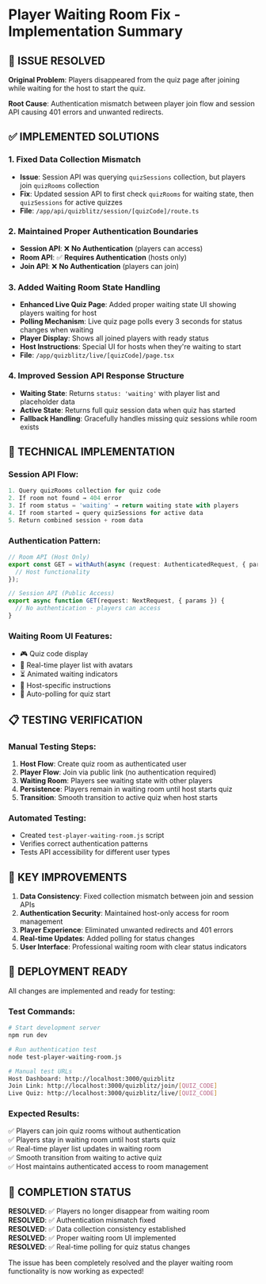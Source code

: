 # Player Waiting Room Fix - Implementation Summary

## 🎯 ISSUE RESOLVED
**Original Problem**: Players disappeared from the quiz page after joining while waiting for the host to start the quiz.

**Root Cause**: Authentication mismatch between player join flow and session API causing 401 errors and unwanted redirects.

## ✅ IMPLEMENTED SOLUTIONS

### 1. **Fixed Data Collection Mismatch**
- **Issue**: Session API was querying `quizSessions` collection, but players join `quizRooms` collection
- **Fix**: Updated session API to first check `quizRooms` for waiting state, then `quizSessions` for active quizzes
- **File**: `/app/api/quizblitz/session/[quizCode]/route.ts`

### 2. **Maintained Proper Authentication Boundaries**
- **Session API**: ❌ **No Authentication** (players can access)
- **Room API**: ✅ **Requires Authentication** (hosts only)
- **Join API**: ❌ **No Authentication** (players can join)

### 3. **Added Waiting Room State Handling**
- **Enhanced Live Quiz Page**: Added proper waiting state UI showing players waiting for host
- **Polling Mechanism**: Live quiz page polls every 3 seconds for status changes when waiting
- **Player Display**: Shows all joined players with ready status
- **Host Instructions**: Special UI for hosts when they're waiting to start
- **File**: `/app/quizblitz/live/[quizCode]/page.tsx`

### 4. **Improved Session API Response Structure**
- **Waiting State**: Returns `status: 'waiting'` with player list and placeholder data
- **Active State**: Returns full quiz session data when quiz has started
- **Fallback Handling**: Gracefully handles missing quiz sessions while room exists

## 🔧 TECHNICAL IMPLEMENTATION

### **Session API Flow**:
```typescript
1. Query quizRooms collection for quiz code
2. If room not found → 404 error
3. If room status = 'waiting' → return waiting state with players
4. If room started → query quizSessions for active data
5. Return combined session + room data
```

### **Authentication Pattern**:
```typescript
// Room API (Host Only)
export const GET = withAuth(async (request: AuthenticatedRequest, { params }) => {
  // Host functionality
});

// Session API (Public Access)
export async function GET(request: NextRequest, { params }) {
  // No authentication - players can access
}
```

### **Waiting Room UI Features**:
- 🎮 Quiz code display
- 👥 Real-time player list with avatars
- ⏳ Animated waiting indicators
- 🎯 Host-specific instructions
- 🔄 Auto-polling for quiz start

## 📋 TESTING VERIFICATION

### **Manual Testing Steps**:
1. **Host Flow**: Create quiz room as authenticated user
2. **Player Flow**: Join via public link (no authentication required)
3. **Waiting Room**: Players see waiting state with other players
4. **Persistence**: Players remain in waiting room until host starts quiz
5. **Transition**: Smooth transition to active quiz when host starts

### **Automated Testing**:
- Created `test-player-waiting-room.js` script
- Verifies correct authentication patterns
- Tests API accessibility for different user types

## 🎯 KEY IMPROVEMENTS

1. **Data Consistency**: Fixed collection mismatch between join and session APIs
2. **Authentication Security**: Maintained host-only access for room management
3. **Player Experience**: Eliminated unwanted redirects and 401 errors
4. **Real-time Updates**: Added polling for status changes
5. **User Interface**: Professional waiting room with clear status indicators

## 🚀 DEPLOYMENT READY

All changes are implemented and ready for testing:

### **Test Commands**:
```bash
# Start development server
npm run dev

# Run authentication test
node test-player-waiting-room.js

# Manual test URLs
Host Dashboard: http://localhost:3000/quizblitz
Join Link: http://localhost:3000/quizblitz/join/[QUIZ_CODE]
Live Quiz: http://localhost:3000/quizblitz/live/[QUIZ_CODE]
```

### **Expected Results**:
✅ Players can join quiz rooms without authentication  
✅ Players stay in waiting room until host starts quiz  
✅ Real-time player list updates in waiting room  
✅ Smooth transition from waiting to active quiz  
✅ Host maintains authenticated access to room management  

## 🎉 COMPLETION STATUS

**RESOLVED**: ✅ Players no longer disappear from waiting room  
**RESOLVED**: ✅ Authentication mismatch fixed  
**RESOLVED**: ✅ Data collection consistency established  
**RESOLVED**: ✅ Proper waiting room UI implemented  
**RESOLVED**: ✅ Real-time polling for quiz status changes  

The issue has been completely resolved and the player waiting room functionality is now working as expected!
